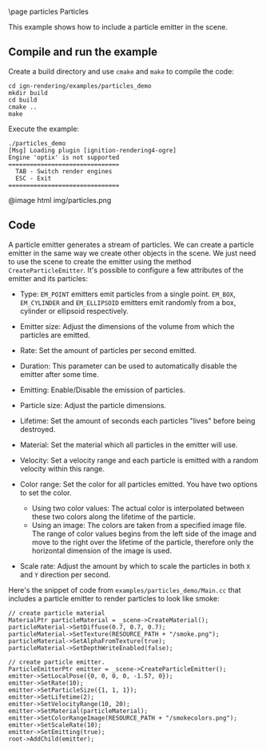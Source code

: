 \page particles Particles

This example shows how to include a particle emitter in the scene.

## Compile and run the example

Create a build directory and use `cmake` and `make` to compile the code:

```{.sh}
cd ign-rendering/examples/particles_demo
mkdir build
cd build
cmake ..
make
```
Execute the example:

```{.sh}
./particles_demo
[Msg] Loading plugin [ignition-rendering4-ogre]
Engine 'optix' is not supported
===============================
  TAB - Switch render engines
  ESC - Exit
===============================
```
@image html img/particles.png

## Code

A particle emitter generates a stream of particles. We can create a particle
emitter in the same way we create other objects in the scene. We just need to
use the scene to create the emitter using the method `CreateParticleEmitter`. It's possible to configure a few attributes of the emitter and its particles:

* Type: `EM_POINT` emitters emit particles from a single point. `EM_BOX`,
`EM_CYLINDER` and `EM_ELLIPSOID` emitters emit randomly from a box, cylinder or
ellipsoid respectively.

* Emitter size: Adjust the dimensions of the volume from which the particles are
emitted.

* Rate: Set the amount of particles per second emitted.

* Duration: This parameter can be used to automatically disable the emitter
after some time.

* Emitting: Enable/Disable the emission of particles.

* Particle size: Adjust the particle dimensions.

* Lifetime: Set the amount of seconds each particles "lives" before being
destroyed.

* Material: Set the material which all particles in the emitter will use.

* Velocity: Set a velocity range and each particle is emitted with a random
velocity within this range.

* Color range: Set the color for all particles emitted. You have two options to
set the color.
  * Using two color values: The actual color is interpolated between these two
  colors along the lifetime of the particle.
  * Using an image: The colors are taken from a specified image file. The range
  of color values begins from the left side of the image and move to the right
  over the lifetime of the particle, therefore only the horizontal dimension of
  the image is used.

* Scale rate: Adjust the amount by which to scale the particles in both `X` and
`Y` direction per second.

Here's the snippet of code from `examples/particles_demo/Main.cc` that includes
a particle emitter to render particles to look like smoke:

```
// create particle material
MaterialPtr particleMaterial = _scene->CreateMaterial();
particleMaterial->SetDiffuse(0.7, 0.7, 0.7);
particleMaterial->SetTexture(RESOURCE_PATH + "/smoke.png");
particleMaterial->SetAlphaFromTexture(true);
particleMaterial->SetDepthWriteEnabled(false);

// create particle emitter.
ParticleEmitterPtr emitter = _scene->CreateParticleEmitter();
emitter->SetLocalPose({0, 0, 0, 0, -1.57, 0});
emitter->SetRate(10);
emitter->SetParticleSize({1, 1, 1});
emitter->SetLifetime(2);
emitter->SetVelocityRange(10, 20);
emitter->SetMaterial(particleMaterial);
emitter->SetColorRangeImage(RESOURCE_PATH + "/smokecolors.png");
emitter->SetScaleRate(10);
emitter->SetEmitting(true);
root->AddChild(emitter);
```